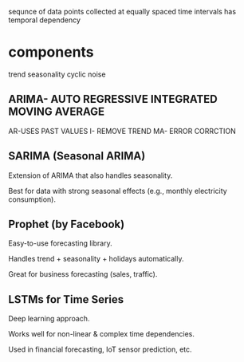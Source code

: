 sequnce of data points collected at equally spaced time intervals 
has temporal dependency 

# components 
trend 
seasonality 
cyclic 
noise 

## ARIMA- AUTO REGRESSIVE INTEGRATED MOVING AVERAGE 
AR-USES PAST VALUES 
I- REMOVE TREND 
MA- ERROR CORRCTION 

## SARIMA (Seasonal ARIMA)

Extension of ARIMA that also handles seasonality.

Best for data with strong seasonal effects (e.g., monthly electricity consumption).

## Prophet (by Facebook)

Easy-to-use forecasting library.

Handles trend + seasonality + holidays automatically.

Great for business forecasting (sales, traffic).

## LSTMs for Time Series

Deep learning approach.

Works well for non-linear & complex time dependencies.

Used in financial forecasting, IoT sensor prediction, etc.

